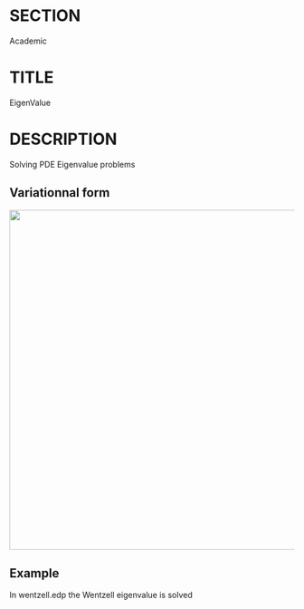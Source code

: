 # SECTION
Academic

# TITLE
EigenValue

# DESCRIPTION
Solving PDE Eigenvalue problems

## Variationnal form
<img src="Tex/VF.png" width="600px">

## Example
In wentzell.edp the Wentzell eigenvalue is solved
